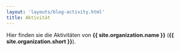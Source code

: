 ```yaml
---
layout: 'layouts/blog-activity.html'
title: Aktivität
---
```

Hier finden sie die Aktivitäten von
<b>{{ site.organization.name }}</b> (<b>{{ site.organization.short }}</b>).
